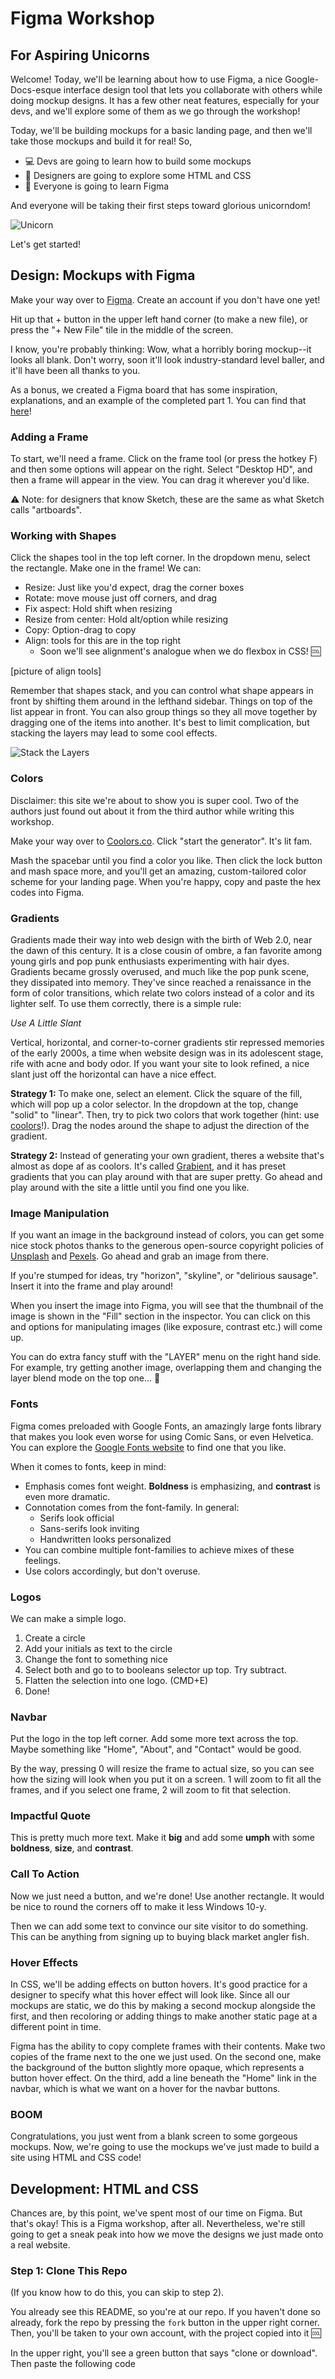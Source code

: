 # Figma Workshop
## For Aspiring Unicorns

Welcome! Today, we'll be learning about how to use Figma, a nice Google-Docs-esque interface design tool that lets you collaborate with others while doing mockup designs. It has a few other neat features, especially for your devs, and we'll explore some of them as we go through the workshop!

Today, we'll be building mockups for a basic landing page, and then we'll take those mockups and build it for real! So,

- 💻 Devs are going to learn how to build some mockups
- 🎨 Designers are going to explore some HTML and CSS
- 🦄 Everyone is going to learn Figma

And everyone will be taking their first steps toward glorious unicorndom!

![Unicorn](https://media.giphy.com/media/l0HlMr2G3EKFgpUY0/giphy.gif)

Let's get started!

## Design: Mockups with Figma

Make your way over to [Figma](https://www.figma.com/). Create an account if you don't have one yet!

Hit up that + button in the upper left hand corner (to make a new file), or press the "+ New File" tile in the middle of the screen.

I know, you're probably thinking: Wow, what a horribly boring mockup--it looks all blank. Don't worry, soon it'll look industry-standard level baller, and it'll have been all thanks to you.

As a bonus, we created a Figma board that has some inspiration, explanations, and an example of the completed part 1. You can find that [here](https://www.figma.com/file/dIrnDebo3o5QPquUwNs7KuUf/Landing-Page-Design)!

### Adding a Frame
To start, we'll need a frame. Click on the frame tool (or press the hotkey F) and then some options will appear on the right. Select "Desktop HD", and then a frame will appear in the view. You can drag it wherever you'd like.

⚠️ Note: for designers that know Sketch, these are the same as what Sketch calls "artboards".

### Working with Shapes
Click the shapes tool in the top left corner. In the dropdown menu, select the rectangle. Make one in the frame!
We can:
- Resize: Just like you'd expect, drag the corner boxes
- Rotate: move mouse just off corners, and drag
- Fix aspect: Hold shift when resizing
- Resize from center: Hold alt/option while resizing
- Copy: Option-drag to copy
- Align: tools for this are in the top right
  - Soon we'll see alignment's analogue when we do flexbox in CSS! 🆒

[picture of align tools]

Remember that shapes stack, and you can control what shape appears in front by shifting them around in the lefthand sidebar. Things on top of the list appear in front. You can also group things so they all move together by dragging one of the items into another. It's best to limit complication, but stacking the layers may lead to some cool effects.

![Stack the Layers](https://media.giphy.com/media/qVSxiAKBf5sc/giphy.gif)

### Colors
Disclaimer: this site we're about to show you is super cool. Two of the authors just found out about it from the third author while writing this workshop.

Make your way over to [Coolors.co](https://coolors.co/). Click "start the generator". It's lit fam.

Mash the spacebar until you find a color you like. Then click the lock button and mash space more, and you'll get an amazing, custom-tailored color scheme for your landing page. When you're happy, copy and paste the hex codes into Figma.

### Gradients
Gradients made their way into web design with the birth of Web 2.0, near the dawn of this century. It is a close cousin of ombre, a fan favorite among young girls and pop punk enthusiasts experimenting with hair dyes. Gradients became grossly overused, and much like the pop punk scene, they dissipated into memory. They've since reached a renaissance in the form of color transitions, which relate two colors instead of a color and its lighter self. To use them correctly, there is a simple rule:

*Use A Little Slant*

Vertical, horizontal, and corner-to-corner gradients stir repressed memories of the early 2000s, a time when website design was in its adolescent stage, rife with acne and body odor. If you want your site to look refined, a nice slant just off the horizontal can have a nice effect.

**Strategy 1:** To make one, select an element. Click the square of the fill, which will pop up a color selector. In the dropdown at the top, change "solid" to "linear". Then, try to pick two colors that work together (hint: use [coolors](https://coolors.co/)!). Drag the nodes around the shape to adjust the direction of the gradient.

**Strategy 2:** Instead of generating your own gradient, theres a website that's almost as dope af as coolors. It's called [Grabient](https://www.grabient.com/), and it has preset gradients that you can play around with that are super pretty. Go ahead and play around with the site a little until you find one you like.

### Image Manipulation
If you want an image in the background instead of colors, you can get some nice stock photos thanks to the generous open-source copyright policies of [Unsplash](https://unsplash.com/) and [Pexels](https://www.pexels.com/). Go ahead and grab an image from there.

If you're stumped for ideas, try "horizon", "skyline", or "delirious sausage". Insert it into the frame and play around! 

When you insert the image into Figma, you will see that the thumbnail of the image is shown in the "Fill" section in the inspector. You can click on this and options for manipulating images (like exposure, contrast etc.) will come up. 

You can do extra fancy stuff with the "LAYER" menu on the right hand side. For example, try getting another image, overlapping them and changing the layer blend mode on the top one... 👾

### Fonts
Figma comes preloaded with Google Fonts, an amazingly large fonts library that makes you look even worse for using Comic Sans, or even Helvetica. You can explore the [Google Fonts website](https://fonts.google.com/) to find one that you like.

When it comes to fonts, keep in mind:
- Emphasis comes font weight. **Boldness** is emphasizing, and **contrast** is even more dramatic.
- Connotation comes from the font-family. In general:
  - Serifs look official
  - Sans-serifs look inviting
  - Handwritten looks personalized
- You can combine multiple font-families to achieve mixes of these feelings.
- Use colors accordingly, but don't overuse.

### Logos
We can make a simple logo.
1. Create a circle
2. Add your initials as text to the circle
3. Change the font to something nice
4. Select both and go to to booleans selector up top. Try subtract.
5. Flatten the selection into one logo. (CMD+E)
6. Done!

### Navbar
Put the logo in the top left corner. Add some more text across the top. Maybe something like "Home", "About", and "Contact" would be good.

By the way, pressing 0 will resize the frame to actual size, so you can see how the sizing will look when you put it on a screen. 1 will zoom to fit all the frames, and if you select one frame, 2 will zoom to fit that selection.

### Impactful Quote
This is pretty much more text. Make it **big** and add some **umph** with some **boldness**, **size**, and **contrast**.

### Call To Action
Now we just need a button, and we're done! Use another rectangle. It would be nice to round the corners off to make it less Windows 10-y.

Then we can add some text to convince our site visitor to do something. This can be anything from signing up to buying black market angler fish.

### Hover Effects
In CSS, we'll be adding effects on button hovers. It's good practice for a designer to specify what this hover effect will look like. Since all our mockups are static, we do this by making a second mockup alongside the first, and then recoloring or adding things to make another static page at a different point in time. 

Figma has the ability to copy complete frames with their contents. Make two copies of the frame next to the one we just used. On the second one, make the background of the button slightly more opaque, which represents a button hover effect. On the third, add a line beneath the "Home" link in the navbar, which is what we want on a hover for the navbar buttons.

### BOOM
Congratulations, you just went from a blank screen to some gorgeous mockups. Now, we're going to use the mockups we've just made to build a site using HTML and CSS code!

## Development: HTML and CSS
Chances are, by this point, we've spent most of our time on Figma. But that's okay! This is a Figma workshop, after all. Nevertheless, we're still going to get a sneak peak into how we move the designs we just made onto a real website.

### Step 1: Clone This Repo
(If you know how to do this, you can skip to step 2).

You already see this README, so you're at our repo. If you haven't done so already, fork the repo by pressing the `fork` button in the upper right corner. Then, you'll be taken to your own account, with the project copied into it 🆒

In the upper right, you'll see a green button that says "clone or download". Then paste the following code
